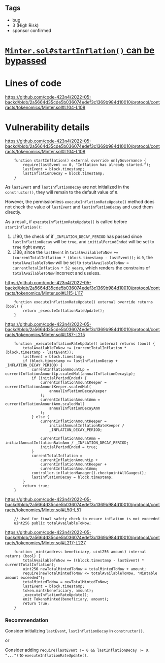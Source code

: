 ## Tags

- bug
- 3 (High Risk)
- sponsor confirmed

# [`Minter.sol#startInflation()` can be bypassed](https://github.com/code-423n4/2022-05-backd-findings/issues/99) 

# Lines of code

https://github.com/code-423n4/2022-05-backd/blob/2a5664d35cde5b036074edef3c1369b984d10010/protocol/contracts/tokenomics/Minter.sol#L104-L108


# Vulnerability details

https://github.com/code-423n4/2022-05-backd/blob/2a5664d35cde5b036074edef3c1369b984d10010/protocol/contracts/tokenomics/Minter.sol#L104-L108

```solidity
    function startInflation() external override onlyGovernance {
        require(lastEvent == 0, "Inflation has already started.");
        lastEvent = block.timestamp;
        lastInflationDecay = block.timestamp;
    }
```

As `lastEvent` and `lastInflationDecay` are not initialized in the `constructor()`, they will remain to the default value of `0`.

However, the permissionless `executeInflationRateUpdate()` method does not check the value of `lastEvent` and `lastInflationDecay` and used them directly.

As a result, if `executeInflationRateUpdate()` is called before `startInflation()`:

1. L190, the check of if `_INFLATION_DECAY_PERIOD` has passed since `lastInflationDecay` will be `true`, and `initialPeriodEnded` will be set to `true` right away;
2. L188, since the `lastEvent` in `totalAvailableToNow += (currentTotalInflation * (block.timestamp - lastEvent));` is `0`, the `totalAvailableToNow` will be set to `totalAvailableToNow ≈ currentTotalInflation * 52 years`, which renders the constrains of `totalAvailableToNow` incorrect and useless.

https://github.com/code-423n4/2022-05-backd/blob/2a5664d35cde5b036074edef3c1369b984d10010/protocol/contracts/tokenomics/Minter.sol#L115-L117

```solidity
    function executeInflationRateUpdate() external override returns (bool) {
        return _executeInflationRateUpdate();
    }
```

https://github.com/code-423n4/2022-05-backd/blob/2a5664d35cde5b036074edef3c1369b984d10010/protocol/contracts/tokenomics/Minter.sol#L187-L215

```solidity
    function _executeInflationRateUpdate() internal returns (bool) {
        totalAvailableToNow += (currentTotalInflation * (block.timestamp - lastEvent));
        lastEvent = block.timestamp;
        if (block.timestamp >= lastInflationDecay + _INFLATION_DECAY_PERIOD) {
            currentInflationAmountLp = currentInflationAmountLp.scaledMul(annualInflationDecayLp);
            if (initialPeriodEnded) {
                currentInflationAmountKeeper = currentInflationAmountKeeper.scaledMul(
                    annualInflationDecayKeeper
                );
                currentInflationAmountAmm = currentInflationAmountAmm.scaledMul(
                    annualInflationDecayAmm
                );
            } else {
                currentInflationAmountKeeper =
                    initialAnnualInflationRateKeeper /
                    _INFLATION_DECAY_PERIOD;

                currentInflationAmountAmm = initialAnnualInflationRateAmm / _INFLATION_DECAY_PERIOD;
                initialPeriodEnded = true;
            }
            currentTotalInflation =
                currentInflationAmountLp +
                currentInflationAmountKeeper +
                currentInflationAmountAmm;
            controller.inflationManager().checkpointAllGauges();
            lastInflationDecay = block.timestamp;
        }
        return true;
    }
```

https://github.com/code-423n4/2022-05-backd/blob/2a5664d35cde5b036074edef3c1369b984d10010/protocol/contracts/tokenomics/Minter.sol#L50-L51

```solidity
    // Used for final safety check to ensure inflation is not exceeded
    uint256 public totalAvailableToNow;
```

https://github.com/code-423n4/2022-05-backd/blob/2a5664d35cde5b036074edef3c1369b984d10010/protocol/contracts/tokenomics/Minter.sol#L217-L227

```solidity
    function _mint(address beneficiary, uint256 amount) internal returns (bool) {
        totalAvailableToNow += ((block.timestamp - lastEvent) * currentTotalInflation);
        uint256 newTotalMintedToNow = totalMintedToNow + amount;
        require(newTotalMintedToNow <= totalAvailableToNow, "Mintable amount exceeded");
        totalMintedToNow = newTotalMintedToNow;
        lastEvent = block.timestamp;
        token.mint(beneficiary, amount);
        _executeInflationRateUpdate();
        emit TokensMinted(beneficiary, amount);
        return true;
    }
```

### Recommendation


Consider initializing `lastEvent`, `lastInflationDecay` in `constructor()`.

or

Consider adding `require(lastEvent != 0 && lastInflationDecay != 0, "...")` to `executeInflationRateUpdate()`.

